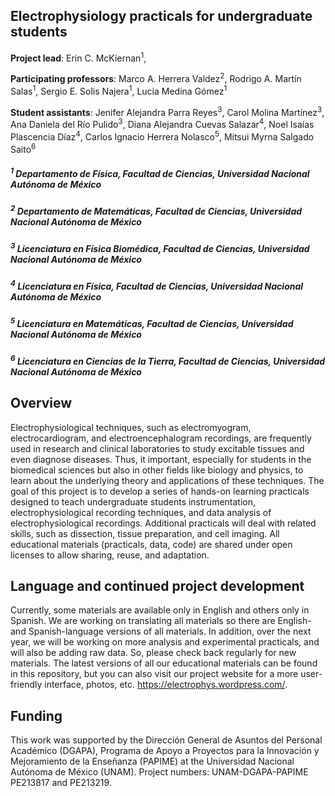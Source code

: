 ## Electrophysiology practicals for undergraduate students

<strong>Project lead</strong>: Erin C. McKiernan<sup>1</sup>, 

<strong>Participating professors</strong>: Marco A. Herrera Valdez<sup>2</sup>, Rodrigo A. Martín Salas<sup>1</sup>, Sergio E. Solis Najera<sup>1</sup>, Lucia Medina Gómez<sup>1</sup>

<strong>Student assistants</strong>: Jenifer Alejandra Parra Reyes<sup>3</sup>, Carol Molina Martínez<sup>3</sup>, Ana Daniela del Río Pulido<sup>3</sup>, Diana Alejandra Cuevas Salazar<sup>4</sup>, Noel Isaías Plascencia Díaz<sup>4</sup>, Carlos Ignacio Herrera Nolasco<sup>5</sup>, Mitsui Myrna Salgado Saito<sup>6</sup> 

##### <sup>1</sup> Departamento de Física, Facultad de Ciencias, Universidad Nacional Autónoma de México
##### <sup>2</sup> Departamento de Matemáticas, Facultad de Ciencias, Universidad Nacional Autónoma de México
##### <sup>3</sup> Licenciatura en Física Biomédica, Facultad de Ciencias, Universidad Nacional Autónoma de México
##### <sup>4</sup> Licenciatura en Física, Facultad de Ciencias, Universidad Nacional Autónoma de México
##### <sup>5</sup> Licenciatura en Matemáticas, Facultad de Ciencias, Universidad Nacional Autónoma de México
##### <sup>6</sup> Licenciatura en Ciencias de la Tierra, Facultad de Ciencias, Universidad Nacional Autónoma de México

## Overview

Electrophysiological techniques, such as electromyogram, electrocardiogram, and electroencephalogram recordings, are frequently used in research and clinical laboratories to study excitable tissues and even diagnose diseases. Thus, it important, especially for students in the biomedical sciences but also in other fields like biology and physics, to learn about the underlying theory and applications of these techniques. The goal of this project is to develop a series of hands-on learning practicals designed to teach undergraduate students instrumentation, electrophysiological recording techniques, and data analysis of electrophysiological recordings. Additional practicals will deal with related skills, such as dissection, tissue preparation, and cell imaging. All educational materials (practicals, data, code) are shared under open licenses to allow sharing, reuse, and adaptation. 

## Language and continued project development

Currently, some materials are available only in English and others only in Spanish. We are working on translating all materials so there are English- and Spanish-language versions of all materials. In addition, over the next year, we will be working on more analysis and experimental practicals, and will also be adding raw data. So, please check back regularly for new materials. The latest versions of all our educational materials can be found in this repository, but you can also visit our project website for a more user-friendly interface, photos, etc. https://electrophys.wordpress.com/.

## Funding 

This work was supported by the Dirección General de Asuntos del Personal Académico (DGAPA), Programa de Apoyo a Proyectos para la Innovación y Mejoramiento de la Enseñanza (PAPIME) at the Universidad Nacional Autónoma de México (UNAM). Project numbers: UNAM-DGAPA-PAPIME PE213817 and PE213219.
